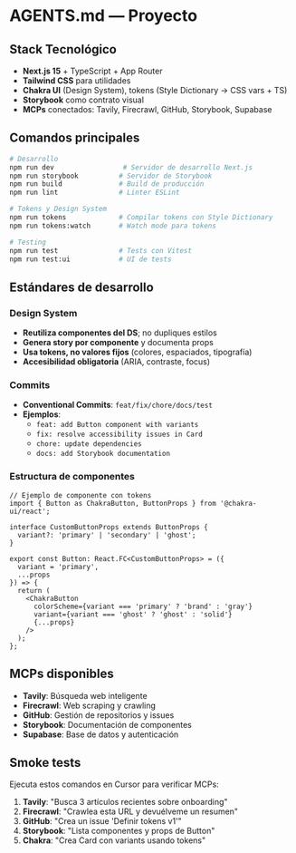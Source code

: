 # AGENTS.md — Proyecto

## Stack Tecnológico
- **Next.js 15** + TypeScript + App Router
- **Tailwind CSS** para utilidades
- **Chakra UI** (Design System), tokens (Style Dictionary → CSS vars + TS)
- **Storybook** como contrato visual
- **MCPs** conectados: Tavily, Firecrawl, GitHub, Storybook, Supabase

## Comandos principales
```bash
# Desarrollo
npm run dev                 # Servidor de desarrollo Next.js
npm run storybook          # Servidor de Storybook
npm run build              # Build de producción
npm run lint               # Linter ESLint

# Tokens y Design System
npm run tokens             # Compilar tokens con Style Dictionary
npm run tokens:watch       # Watch mode para tokens

# Testing
npm run test               # Tests con Vitest
npm run test:ui            # UI de tests
```

## Estándares de desarrollo

### Design System
- **Reutiliza componentes del DS**; no dupliques estilos
- **Genera story por componente** y documenta props
- **Usa tokens, no valores fijos** (colores, espaciados, tipografía)
- **Accesibilidad obligatoria** (ARIA, contraste, focus)

### Commits
- **Conventional Commits**: `feat/fix/chore/docs/test`
- **Ejemplos**:
  - `feat: add Button component with variants`
  - `fix: resolve accessibility issues in Card`
  - `chore: update dependencies`
  - `docs: add Storybook documentation`

### Estructura de componentes
```tsx
// Ejemplo de componente con tokens
import { Button as ChakraButton, ButtonProps } from '@chakra-ui/react';

interface CustomButtonProps extends ButtonProps {
  variant?: 'primary' | 'secondary' | 'ghost';
}

export const Button: React.FC<CustomButtonProps> = ({ 
  variant = 'primary', 
  ...props 
}) => {
  return (
    <ChakraButton
      colorScheme={variant === 'primary' ? 'brand' : 'gray'}
      variant={variant === 'ghost' ? 'ghost' : 'solid'}
      {...props}
    />
  );
};
```

## MCPs disponibles
- **Tavily**: Búsqueda web inteligente
- **Firecrawl**: Web scraping y crawling
- **GitHub**: Gestión de repositorios y issues
- **Storybook**: Documentación de componentes
- **Supabase**: Base de datos y autenticación

## Smoke tests
Ejecuta estos comandos en Cursor para verificar MCPs:
1. **Tavily**: "Busca 3 artículos recientes sobre onboarding"
2. **Firecrawl**: "Crawlea esta URL y devuélveme un resumen"
3. **GitHub**: "Crea un issue 'Definir tokens v1'"
4. **Storybook**: "Lista componentes y props de Button"
5. **Chakra**: "Crea Card con variants usando tokens"
